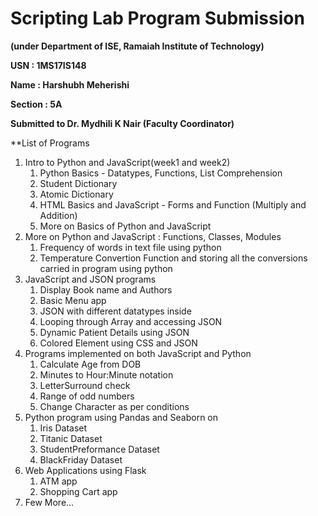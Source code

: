 # Scripting Lab Program Submission

**(under Department of ISE, Ramaiah Institute of Technology)**

**USN : 1MS17IS148**

**Name : Harshubh Meherishi**

**Section : 5A**

**Submitted to Dr. Mydhili K Nair (Faculty Coordinator)**

**List of Programs

1. Intro to Python and JavaScript(week1 and week2) 
    1. Python Basics - Datatypes, Functions, List Comprehension
    2. Student Dictionary
    3. Atomic Dictionary
    4. HTML Basics and JavaScript - Forms and Function (Multiply and Addition)
    5. More on Basics of Python and JavaScript 
2. More on Python and JavaScript : Functions, Classes, Modules
    1. Frequency of words in text file using python
    2. Temperature Convertion Function and storing all the conversions carried in program using python
3. JavaScript and JSON programs
    1. Display Book name and Authors
    2. Basic Menu app
    3. JSON with different datatypes inside
    4. Looping through Array and accessing JSON
    5. Dynamic Patient Details using JSON
    6. Colored Element using CSS and JSON
4. Programs implemented on both JavaScript and Python
    1. Calculate Age from DOB
    2. Minutes to Hour:Minute notation
    3. LetterSurround check
    4. Range of odd numbers
    5. Change Character as per conditions
5. Python program using Pandas and Seaborn on
    1. Iris Dataset
    2. Titanic Dataset
    3. StudentPreformance Dataset
    4. BlackFriday Dataset
6. Web Applications using Flask
    1. ATM app
    2. Shopping Cart app
7. Few More...
